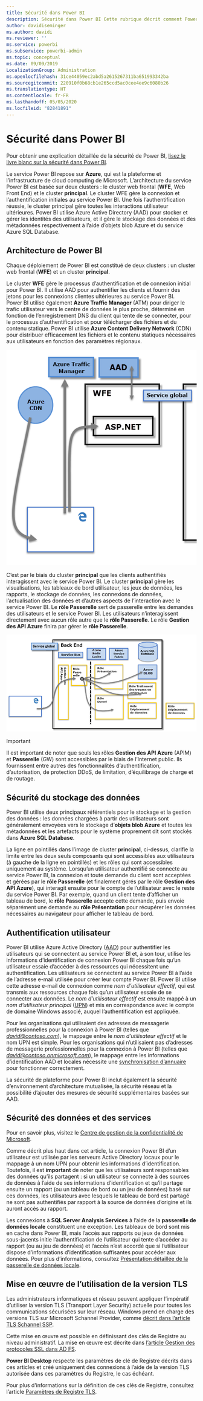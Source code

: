 ```yaml
---
title: Sécurité dans Power BI
description: Sécurité dans Power BI Cette rubrique décrit comment Power BI s’associe à Azure Active Directory et aux autres services Azure. Elle inclut également un lien vers un livre blanc qui aborde le sujet en profondeur.
author: davidiseminger
ms.author: davidi
ms.reviewer: ''
ms.service: powerbi
ms.subservice: powerbi-admin
ms.topic: conceptual
ms.date: 09/09/2019
LocalizationGroup: Administration
ms.openlocfilehash: 31ce44059ec2abd5a2615267311ba651993342ba
ms.sourcegitcommit: 220910f0b68cb1e265ccd5ac0cee4ee9c6080b26
ms.translationtype: HT
ms.contentlocale: fr-FR
ms.lasthandoff: 05/05/2020
ms.locfileid: "82841891"
---
```

# <a name="power-bi-security"></a>Sécurité dans Power BI

Pour obtenir une explication détaillée de la sécurité de Power BI, [lisez le livre blanc sur la sécurité dans Power BI](guidance/whitepaper-powerbi-security.md).

Le service Power BI repose sur **Azure**, qui est la plateforme et l’infrastructure de cloud computing de Microsoft. L’architecture du service Power BI est basée sur deux clusters : le cluster web frontal (**WFE**, Web Front End) et le cluster **principal**. Le cluster WFE gère la connexion et l’authentification initiales au service Power BI. Une fois l’authentification réussie, le cluster principal gère toutes les interactions utilisateur ultérieures. Power BI utilise Azure Active Directory (AAD) pour stocker et gérer les identités des utilisateurs, et il gère le stockage des données et des métadonnées respectivement à l’aide d’objets blob Azure et du service Azure SQL Database.

## <a name="power-bi-architecture"></a>Architecture de Power BI

Chaque déploiement de Power BI est constitué de deux clusters : un cluster web frontal (**WFE**) et un cluster **principal**.

Le cluster **WFE** gère le processus d’authentification et de connexion initial pour Power BI. Il utilise AAD pour authentifier les clients et fournir des jetons pour les connexions clientes ultérieures au service Power BI. Power BI utilise également **Azure Traffic Manager** (ATM) pour diriger le trafic utilisateur vers le centre de données le plus proche, déterminé en fonction de l’enregistrement DNS du client qui tente de se connecter, pour le processus d’authentification et pour télécharger des fichiers et du contenu statique. Power BI utilise **Azure Content Delivery Network** (CDN) pour distribuer efficacement les fichiers et le contenu statiques nécessaires aux utilisateurs en fonction des paramètres régionaux.

![](media/service-admin-power-bi-security/pbi_security_v2_wfe.png)

C’est par le biais du cluster **principal** que les clients authentifiés interagissent avec le service Power BI. Le cluster **principal** gère les visualisations, les tableaux de bord utilisateur, les jeux de données, les rapports, le stockage de données, les connexions de données, l’actualisation des données et d’autres aspects de l’interaction avec le service Power BI. Le **rôle Passerelle** sert de passerelle entre les demandes des utilisateurs et le service Power BI. Les utilisateurs n’interagissent directement avec aucun rôle autre que le **rôle Passerelle**. Le rôle **Gestion des API Azure** finira par gérer le **rôle Passerelle**.

![](media/service-admin-power-bi-security/pbi_security_v2_backend_updated.png)

> [!IMPORTANT]
> Il est important de noter que seuls les rôles **Gestion des API Azure** (APIM) et **Passerelle** (GW) sont accessibles par le biais de l’Internet public. Ils fournissent entre autres des fonctionnalités d’authentification, d’autorisation, de protection DDoS, de limitation, d’équilibrage de charge et de routage.

## <a name="data-storage-security"></a>Sécurité du stockage des données

Power BI utilise deux principaux référentiels pour le stockage et la gestion des données : les données chargées à partir des utilisateurs sont généralement envoyées vers le stockage d’**objets blob Azure** et toutes les métadonnées et les artefacts pour le système proprement dit sont stockés dans **Azure SQL Database**.

La ligne en pointillés dans l’image de cluster **principal**, ci-dessus, clarifie la limite entre les deux seuls composants qui sont accessibles aux utilisateurs (à gauche de la ligne en pointillés) et les rôles qui sont accessibles uniquement au système. Lorsqu’un utilisateur authentifié se connecte au service Power BI, la connexion et toute demande du client sont acceptées et gérées par le **rôle Passerelle** (et finalement gérés par le rôle **Gestion des API Azure**), qui interagit ensuite pour le compte de l’utilisateur avec le reste du service Power BI. Par exemple, quand un client tente d’afficher un tableau de bord, le **rôle Passerelle** accepte cette demande, puis envoie séparément une demande au **rôle Présentation** pour récupérer les données nécessaires au navigateur pour afficher le tableau de bord.

## <a name="user-authentication"></a>Authentification utilisateur

Power BI utilise Azure Active Directory ([AAD](https://azure.microsoft.com/services/active-directory/)) pour authentifier les utilisateurs qui se connectent au service Power BI et, à son tour, utilise les informations d’identification de connexion Power BI chaque fois qu’un utilisateur essaie d’accéder à des ressources qui nécessitent une authentification. Les utilisateurs se connectent au service Power BI à l’aide de l’adresse e-mail utilisée pour créer leur compte Power BI. Power BI utilise cette adresse e-mail de connexion comme *nom d’utilisateur effectif*, qui est transmis aux ressources chaque fois qu’un utilisateur essaie de se connecter aux données. Le *nom d’utilisateur effectif* est ensuite mappé à un *nom d’utilisateur principal* ([UPN](https://msdn.microsoft.com/library/windows/desktop/aa380525\(v=vs.85\).aspx)) et mis en correspondance avec le compte de domaine Windows associé, auquel l’authentification est appliquée.

Pour les organisations qui utilisaient des adresses de messagerie professionnelles pour la connexion à Power BI (telles que <em>david@contoso.com</em>), le mappage entre le *nom d’utilisateur effectif* et le nom UPN est simple. Pour les organisations qui n’utilisaient pas d’adresses de messagerie professionnelles pour la connexion à Power BI (telles que <em>david@contoso.onmicrosoft.com</em>), le mappage entre les informations d’identification AAD et locales nécessite une [synchronisation d’annuaire](https://technet.microsoft.com/library/jj573653.aspx) pour fonctionner correctement.

La sécurité de plateforme pour Power BI inclut également la sécurité d’environnement d’architecture mutualisée, la sécurité réseau et la possibilité d’ajouter des mesures de sécurité supplémentaires basées sur AAD.

## <a name="data-and-service-security"></a>Sécurité des données et des services

Pour en savoir plus, visitez le [Centre de gestion de la confidentialité de Microsoft](https://www.microsoft.com/trustcenter).

Comme décrit plus haut dans cet article, la connexion Power BI d’un utilisateur est utilisée par les serveurs Active Directory locaux pour le mappage à un nom UPN pour obtenir les informations d’identification. Toutefois, il est **important** de noter que les utilisateurs sont responsables des données qu’ils partagent : si un utilisateur se connecte à des sources de données à l’aide de ses informations d’identification et qu’il partage ensuite un rapport (ou un tableau de bord ou un jeu de données) basé sur ces données, les utilisateurs avec lesquels le tableau de bord est partagé ne sont pas authentifiés par rapport à la source de données d’origine et ils auront accès au rapport.

Les connexions à **SQL Server Analysis Services** à l’aide de la **passerelle de données locale** constituent une exception. Les tableaux de bord sont mis en cache dans Power BI, mais l’accès aux rapports ou jeux de données sous-jacents initie l’authentification de l’utilisateur qui tente d’accéder au rapport (ou au jeu de données) et l’accès n’est accordé que si l’utilisateur dispose d’informations d’identification suffisantes pour accéder aux données. Pour plus d’informations, consultez [Présentation détaillée de la passerelle de données locale](service-gateway-onprem-indepth.md).

## <a name="enforcing-tls-version-usage"></a>Mise en œuvre de l’utilisation de la version TLS

Les administrateurs informatiques et réseau peuvent appliquer l’impératif d’utiliser la version TLS (Transport Layer Security) actuelle pour toutes les communications sécurisées sur leur réseau. Windows prend en charge des versions TLS sur Microsoft Schannel Provider, comme [décrit dans l’article TLS Schannel SSP](https://docs.microsoft.com/windows/desktop/SecAuthN/protocols-in-tls-ssl--schannel-ssp-).

Cette mise en œuvre est possible en définissant des clés de Registre au niveau administratif. La mise en œuvre est décrite dans [l’article Gestion des protocoles SSL dans AD FS](https://docs.microsoft.com/windows-server/identity/ad-fs/operations/manage-ssl-protocols-in-ad-fs). 

**Power BI Desktop** respecte les paramètres de clé de Registre décrits dans ces articles et créé uniquement des connexions à l’aide de la version TLS autorisée dans ces paramètres du Registre, le cas échéant.

Pour plus d’informations sur la définition de ces clés de Registre, consultez l’article [Paramètres de Registre TLS](https://docs.microsoft.com/windows-server/security/tls/tls-registry-settings).
